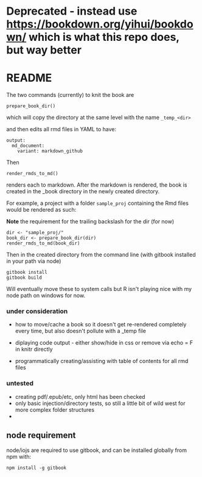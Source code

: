 
# Deprecated - instead use https://bookdown.org/yihui/bookdown/ which is what this repo does, but way better


README
=======

The two commands (currently) to knit the book are

```
prepare_book_dir()
```

which will copy the directory at the same level with the name `_temp_<dir>`

and then edits all rmd files in YAML to have:

```
output:
  md_document:
    variant: markdown_github
```

Then 

```
render_rmds_to_md()
```

renders each to markdown. After the markdown is rendered, the book is created in the _book directory in the newly created directory.

For example, a project with a folder `sample_proj` containing the Rmd files would be rendered as such:

**Note** the requirement for the trailing backslash for the dir (for now)

```
dir <- "sample_proj/"
book_dir <- prepare_book_dir(dir)
render_rmds_to_md(book_dir)
```

Then in the created directory from the command line (with gitbook installed in your path via node)

```
gitbook install
gitbook build
```

Will eventually move these to system calls but R isn't playing nice with my node path
on windows for now.

### under consideration

* how to move/cache a book so it doesn't get re-rendered completely every time, but also
doesn't pollute with a _temp file

* diplaying code output - either show/hide in css or remove via echo = F in knitr directly

* programmatically creating/assisting with table of contents for all rmd files

### untested

* creating pdf/.epub/etc, only html has been checked
* only basic injection/directory tests, so still a little bit of wild west for more complex folder structures
* 

## node requirement

node/iojs are required to use gitbook, and can be installed globally from npm with:

```
npm install -g gitbook
```


